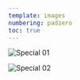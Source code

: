 ```yaml
---
template: images
numbering: padzero
toc: true
---
```


![Special 01](../../_Images/v06/Special1.png#.insert)

![Special 02](../../_Images/v06/Special2.png#.insert)
